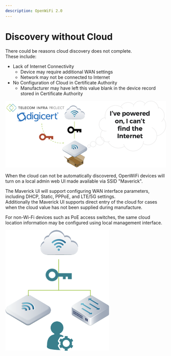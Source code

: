 ```yaml
---
description: OpenWiFi 2.0
---
```


# Discovery without Cloud

There could be reasons cloud discovery does not complete.   
These include:

* Lack of Internet Connectivity
  * Device may require additional WAN settings
  * Network may not be connected to Internet
* No Configuration of Cloud in Certificate Authority 
  * Manufacturer may have left this value blank in the device record stored in Certificate Authority

![Manual Cloud Entry](../../.gitbook/assets/image%20%2825%29.png)

When the cloud can not be automatically discovered, OpenWiFi devices will turn on a local admin web UI made available via SSID "Maverick". 

The Maverick UI will support configuring WAN interface parameters, including DHCP, Static, PPPoE, and LTE/5G settings.   
Additionally the Maverick UI supports direct entry of the cloud for cases when the cloud value has not been supplied during manufacture.

For non-Wi-Fi devices such as PoE access switches, the same cloud location information may be configured using local management interface. 

![Admin / User Entered WAN or Cloud](../../.gitbook/assets/image%20%2823%29.png)

